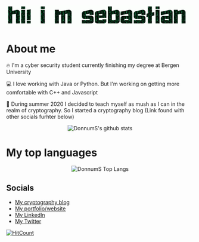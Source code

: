 ![Hi! My Name is Sebastian](https://github.com/DonnumS/DonnumS/raw/master/name.gif)

# About me

:fire: I'm a cyber security student currently finishing my degree at Bergen University

:computer: I love working with Java or Python. But I'm working on getting more comfortable with C++ and Javascript

:notebook: During summer 2020 I decided to teach myself as mush as I can in the realm of cryptography. So I started a cryptography blog (Link found with other socials furhter below)

<p align="center">
<img width="600" height="300" src='https://github-readme-stats.vercel.app/api?username=DonnumS&hide=["stars"]&show_icons=true&theme=tokyonight' alt="DonnumS's github stats">
<p/>

# My top languages

<p align="center">
<img src="https://github-readme-stats.vercel.app/api/top-langs/?username=DonnumS&hide_langs_below=1&theme=tokyonight" alt="DonnumS Top Langs">

<p/>

## Socials

- [My cryptography blog](https://sebdonnum.wordpress.com)
- [My portfolio/website](https://sebdonnum.netlify.app)
- [My LinkedIn](https://linkedin.com/in/sdonnum95)
- [My Twitter](https://twitter.com/NnumSebastian)

[![HitCount](http://hits.dwyl.com/DonnumS/DonnumS.svg)](http://hits.dwyl.com/DonnumS/DonnumS)
